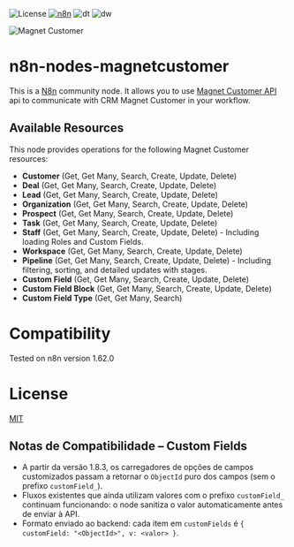 <div>


![License](https://img.shields.io/npm/l/n8n-nodes-magnetcustomer)
[![n8n](https://img.shields.io/badge/n8n-community-F94B72)](https://community.n8n.io/)
![dt](https://img.shields.io/npm/dt/n8n-nodes-magnetcustomer)
![dw](https://img.shields.io/npm/dw/n8n-nodes-magnetcustomer)

</div>

<div><img src="./assets/cover.png" alt="Magnet Customer"></div>

# n8n-nodes-magnetcustomer

This is a [N8n](https://community.n8n.io) community node. It allows you to use [Magnet Customer API](https://developers.magnetcustomer.com) api to communicate with CRM Magnet Customer in your workflow.

## Available Resources

This node provides operations for the following Magnet Customer resources:

*   **Customer** (Get, Get Many, Search, Create, Update, Delete)
*   **Deal** (Get, Get Many, Search, Create, Update, Delete)
*   **Lead** (Get, Get Many, Search, Create, Update, Delete)
*   **Organization** (Get, Get Many, Search, Create, Update, Delete)
*   **Prospect** (Get, Get Many, Search, Create, Update, Delete)
*   **Task** (Get, Get Many, Search, Create, Update, Delete)
*   **Staff** (Get, Get Many, Search, Create, Update, Delete) - Including loading Roles and Custom Fields.
*   **Workspace** (Get, Get Many, Search, Create, Update, Delete)
*   **Pipeline** (Get, Get Many, Search, Create, Update, Delete) - Including filtering, sorting, and detailed updates with stages.
*   **Custom Field** (Get, Get Many, Search, Create, Update, Delete)
*   **Custom Field Block** (Get, Get Many, Search, Create, Update, Delete)
*   **Custom Field Type** (Get, Get Many, Search)

# Compatibility

Tested on n8n version 1.62.0

# License
[MIT](./LICENSE.md)

## Notas de Compatibilidade – Custom Fields

- A partir da versão 1.8.3, os carregadores de opções de campos customizados passam a retornar o `ObjectId` puro dos campos (sem o prefixo `customField_`).
- Fluxos existentes que ainda utilizam valores com o prefixo `customField_` continuam funcionando: o node sanitiza o valor automaticamente antes de enviar à API.
- Formato enviado ao backend: cada item em `customFields` é `{ customField: "<ObjectId>", v: <valor> }`.
